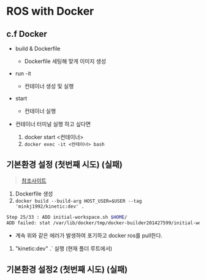 # ROS with Docker
## c.f Docker

- build & Dockerfile
  - Dockerfile 세팅해 맞게 이미지 생성
- run -it
  - 컨테이너 생성 및 실행
- start
  - 컨테이너 실행

- 컨테이너 터미널 실행 하고 싶다면
  1. docker start <컨테이너>
  2. `docker exec -it <컨테이너> bash`

## 기본환경 설정 (첫번째 시도) (**실패**)
> [참조사이트](https://medium.com/@rookiecj/%EA%B0%91%EC%9E%90%EA%B8%B0-ros-%EA%B7%B8%EB%A6%AC%EA%B3%A0-docker%EA%B0%9C%EB%B0%9C%ED%99%98%EA%B2%BD-5b941c9ff098)
1. Dockerfile 생성
2. `docker build --build-arg HOST_USER=$USER --tag 'minkj1992/kinetic:dev' .`
```bash
Step 25/33 : ADD initial-workspace.sh $HOME/
ADD failed: stat /var/lib/docker/tmp/docker-builder201427599/initial-workspace.sh: no such file or directory

```
- 계속 위와 같은 에러가 발생하여 포기하고 docker ros를 pull한다.
1. "kinetic:dev" .` 실행 (현재 폴더 루트에서)


## 기본환경 설정2 (첫번째 시도) (**실패**)